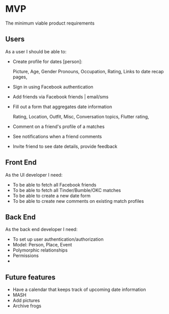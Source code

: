 # MVP
The minimum viable product requirements

## Users
As a user I should be able to:

* Create  profile for dates [person]:

  Picture,
  Age,
  Gender Pronouns,
  Occupation,
  Rating,
  Links to date recap pages,

* Sign in using Facebook authentication
* Add friends via Facebook friends | email/sms 
* Fill out a form that aggregates date information

  Rating,
  Location,
  Outfit,
  Misc,
  Conversation topics,
  Flutter rating,

* Comment on a friend's profile of a matches
* See notifications when a friend comments
* Invite friend to see date details, provide feedback

## Front End
As the UI developer I need:

* To be able to fetch all Facebook friends
* To be able to fetch all Tinder/Bumble/OKC matches
* To be able to create a new date form
* To be able to create new comments on existing match profiles

## Back End
As the back end developer I need:
* To set up user authentication/authorization
* Model: Person, Place, Event
* Polymorphic relationships
* Permissions
* 

## Future features

* Have a calendar that keeps track of upcoming date information
* MASH
* Add pictures
* Archive frogs

